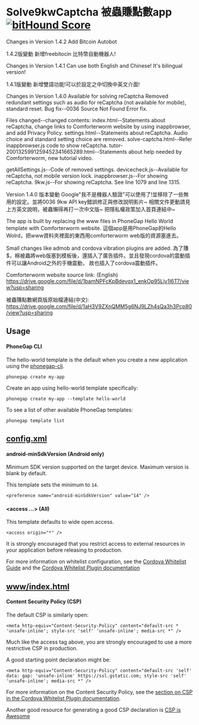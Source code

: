 # Solve9kwCaptcha 被蟲賺點數app [![bitHound Score][bithound-img]][bithound-url]

Changes in Version 1.4.2
Add Bitcoin Autobot

1.4.2版變動
新增freebitocin 比特幣自動機器人!


Changes in Version 1.4.1
Can use both English and Chinese! It's bilingual version!

1.4.1版變動
新增雙語功能!可以於設定之中切換中英文介面!


Changes in Version 1.4.0
Available for solving reCaptcha
Removed redundant settings such as audio for reCaptcha (not available for mobile), standard reset.
Bug fix--0036 Source Not Found Error fix.

Files changed--changed contents:
index.html--Statements about reCaptcha, change links to Comforterworm website by using inappbrowser, and add Privacy Policy.
settings.html--Statements about reCaptcha. Audio choice and standard setting choice are removed.
solve-captcha.html--Refer inappbrowser.js code to show reCaptcha.
tutor-2001325991259452341665289.html--Statements about help needed by Comforterworm, new tutorial video.

getAllSettings.js--Code of removed settings.
devicecheck.js--Available for reCaptcha, not mobile version lock.
inappbrowser.js--For showing reCaptcha.
9kw.js--For showing reCaptcha. See line 1079 and line 1315.

Version 1.4.0 版本變動
Google"我不是機器人驗證"可以使用了!並移除了一些無用的設定。並將0036 9kw API key錯誤修正與修改說明影片~
相關文件更動請見上方英文說明，被蟲懶得再打一次中文版~
把隱私權政策加入首頁連結中~

The app is built by replacing the www files in PhoneGap Hello World template with Comforterworm website.
這個app是用PhoneGap的Hello Wolrd，把www資料夾裡面的東西用comforterworm web版的資源塞進去。

Small changes like admob and cordova vibration plugins are added.
為了賺$，棉被蟲將web版塞到模板後，還插入了廣告插件。並且發現cordova的震動插件可以讓Android之外的手機震動，
故也插入了cordova震動插件。

Comforterworm website source link: (English)
https://drive.google.com/file/d/1bamNPFcKpBdeyqx1_enkOp95Ljv1l6T7/view?usp=sharing 

被蟲賺點數網頁版原始檔連結(中文):
https://drive.google.com/file/d/1aH3V9ZXnQMM5g6NJ9LZh4sQa3h3Pcp80/view?usp=sharing 

## Usage

#### PhoneGap CLI

The hello-world template is the default when you create a new application using the [phonegap-cli][phonegap-cli-url].

    phonegap create my-app

Create an app using hello-world template specifically:

    phonegap create my-app --template hello-world

To see a list of other available PhoneGap templates:

    phonegap template list

## [config.xml][config-xml]

#### android-minSdkVersion (Android only)

Minimum SDK version supported on the target device. Maximum version is blank by default.

This template sets the minimum to `14`.

    <preference name="android-minSdkVersion" value="14" />

#### &lt;access ...&gt; (All)

This template defaults to wide open access.

    <access origin="*" />

It is strongly encouraged that you restrict access to external resources in your application before releasing to production.

For more information on whitelist configuration, see the [Cordova Whitelist Guide][cordova-whitelist-guide] and the [Cordova Whitelist Plugin documentation][cordova-plugin-whitelist]

## [www/index.html][index-html]

#### Content Security Policy (CSP)

The default CSP is similarly open:

    <meta http-equiv="Content-Security-Policy" content="default-src * 'unsafe-inline'; style-src 'self' 'unsafe-inline'; media-src *" />

Much like the access tag above, you are strongly encouraged to use a more restrictive CSP in production.

A good starting point declaration might be:

    <meta http-equiv="Content-Security-Policy" content="default-src 'self' data: gap: 'unsafe-inline' https://ssl.gstatic.com; style-src 'self' 'unsafe-inline'; media-src *" />

For more information on the Content Security Policy, see the [section on CSP in the Cordova Whitelist Plugin documentation][cordova-plugin-whitelist-csp].

Another good resource for generating a good CSP declaration is [CSP is Awesome][csp-is-awesome]


[phonegap-cli-url]: http://github.com/phonegap/phonegap-cli
[cordova-app]: http://github.com/apache/cordova-app-hello-world
[bithound-img]: https://www.bithound.io/github/phonegap/phonegap-app-hello-world/badges/score.svg
[bithound-url]: https://www.bithound.io/github/phonegap/phonegap-app-hello-world
[config-xml]: https://github.com/phonegap/phonegap-template-hello-world/blob/master/config.xml
[index-html]: https://github.com/phonegap/phonegap-template-hello-world/blob/master/www/index.html
[cordova-whitelist-guide]: https://cordova.apache.org/docs/en/dev/guide/appdev/whitelist/index.html
[cordova-plugin-whitelist]: http://cordova.apache.org/docs/en/latest/reference/cordova-plugin-whitelist
[cordova-plugin-whitelist-csp]: http://cordova.apache.org/docs/en/latest/reference/cordova-plugin-whitelist#content-security-policy
[csp-is-awesome]: http://cspisawesome.com
